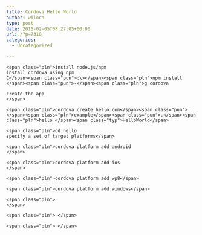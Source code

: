 ```yaml
---
title: Cordova Hello World
author: wiloon
type: post
date: 2015-02-05T08:27:05+00:00
url: /?p=7318
categories:
  - Uncategorized

---
```

<pre class="prettyprint"><code>&lt;span class="pln">install node.js/npm
install cordova using npm
C&lt;/span>&lt;span class="pun">:\&gt;&lt;/span>&lt;span class="pln">npm install &lt;/span>&lt;span class="pun">-&lt;/span>&lt;span class="pln">g cordova

create the app
&lt;/span></code></pre>

<pre class="prettyprint"><code>&lt;span class="pln">cordova create hello com&lt;/span>&lt;span class="pun">.&lt;/span>&lt;span class="pln">example&lt;/span>&lt;span class="pun">.&lt;/span>&lt;span class="pln">hello &lt;/span>&lt;span class="typ">HelloWorld&lt;/span></code></pre>

<pre class="prettyprint"><code>&lt;span class="pln">cd hello
specify a set of target platforms&lt;/span></code></pre>

<pre class="prettyprint"><code>&lt;span class="pln">cordova platform add android
&lt;/span></code></pre>

<pre class="prettyprint"><code>&lt;span class="pln">cordova platform add ios
&lt;/span></code></pre>

<pre class="prettyprint"><code>&lt;span class="pln">cordova platform add wp8&lt;/span></code></pre>

<pre class="prettyprint"><code>&lt;span class="pln">cordova platform add windows&lt;/span></code></pre>

<pre class="prettyprint"><code>&lt;span class="pln">
&lt;/span></code></pre>

<pre class="prettyprint"><code>&lt;span class="pln"> &lt;/span></code></pre>

<pre class="prettyprint"><code>&lt;span class="pln"> &lt;/span></code></pre>